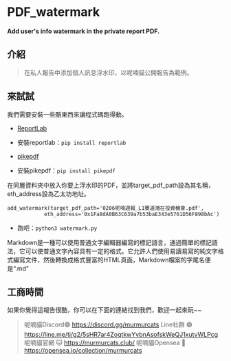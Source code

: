 # PDF_watermark

**Add user's info watermark in the private report PDF.**

## 介紹
>在私人報告中添加個人訊息浮水印，以呢喃貓公開報告為範例。


## 來試試
我們需要安裝一些酷東西來讓程式碼跑得動。
- [ReportLab](https://www.reportlab.com/)

- 安裝reportlab：`pip install reportlab`

- [pikepdf](https://pikepdf.readthedocs.io/en/latest/)

- 安裝pikepdf：`pip install pikepdf`

在同層資料夾中放入你要上浮水印的PDF，並將target_pdf_path設為其名稱，eth_address設為乙太坊地址。

```python3
add_watermark(target_pdf_path='0206呢喃週報_L1賽道潛在投資機會.pdf',
            eth_address='0x1Fa8dA0B63C639a7b53baE343e5761D56F898bAc')
```

- 跑吧：`python3 watermark.py`


Markdown是一種可以使用普通文字編輯器編寫的標記語言，通過簡單的標記語法，它可以使普通文字內容具有一定的格式。它允許人們使用易讀易寫的純文字格式編寫文件，然後轉換成格式豐富的HTML頁面，Markdown檔案的字尾名便是“.md”


## 工商時間

如果你覺得這報告很酷，你可以在下面的連結找到我們，歡迎一起來玩~~

>呢喃貓Discord🟣 https://discord.gg/murmurcats
>Line社群 🟢 https://line.me/ti/g2/5sHR7ar4ZoqtkwYvbnAsofskWeQJ1xutvWLPcg
>呢喃貓官網 🐱 https://murmurcats.club/
>呢喃貓Opensea 🎨 https://opensea.io/collection/murmurcats
